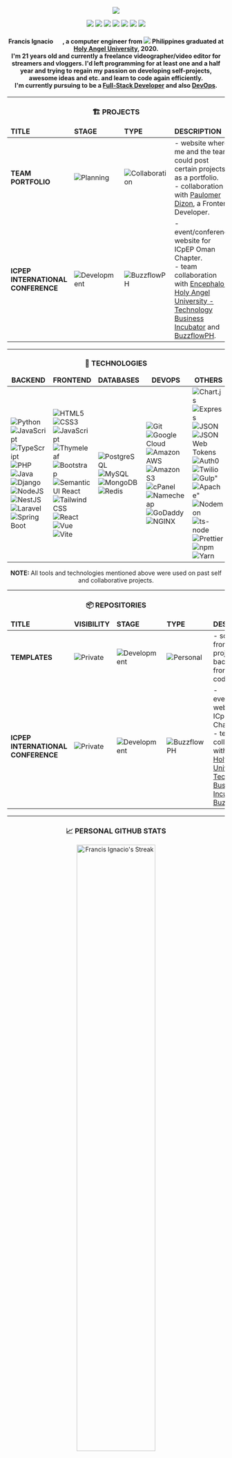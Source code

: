 <p align="center"><img src="https://i.imgur.com/Y4qfpeV.png"></p>

<p align="center">
    <a href="https://www.facebook.com/noeyignacio/"><img src="https://img.icons8.com/fluent/30/000000/facebook-new.png"/></a>
    <a href="https://twitter.com/enoweewai"><img src="https://img.icons8.com/fluent/30/000000/twitter.png"/></a>
    <a href="https://www.instagram.com/enoweewai/"><img src="https://img.icons8.com/fluent/30/000000/instagram-new.png"/></a>
    <a href="https://www.tiktok.com/@enoweeway_"><img src="https://img.icons8.com/fluent/30/000000/tiktok.png"/></a>
    <a href="https://github.com/enoweewai"><img src="https://img.icons8.com/fluent/30/000000/github.png"/></a>
    <a href="https://github.com/buzzflowph-main"><img src="https://img.icons8.com/fluent/30/000000/repository.png"/></a>
    <a href="https://github.com/buzzflowph-private"><img src="https://img.icons8.com/fluent/30/000000/repository.png"/></a>
</p>

<!-- Introduction -->
<span align="center">
    <h4><strong>Francis Ignacio</strong> <img src="https://raw.githubusercontent.com/MartinHeinz/MartinHeinz/master/wave.gif" width="15px"> , a computer engineer from <img src="https://img.icons8.com/color/13/000000/philippines-circular.png"/> <strong>Philippines</strong> graduated at <strong><a href="https://www.hau.edu.ph/">Holy Angel University</a></strong>, 2020. <br /> I'm 21 years old and currently a freelance videographer/video editor for streamers and vloggers. I'd left programming for at least one and a half year and trying to regain my passion on developing self-projects, awesome ideas and etc. and learn to code again efficiently. <br> I'm currently pursuing to be a <strong><a href="https://careerfoundry.com/en/blog/web-development/what-is-a-full-stack-web-developer/">Full-Stack Developer</a></strong> and also <strong><a href="https://searchitoperations.techtarget.com/definition/DevOps">DevOps</a></strong>.
    </h4>
</span>
<hr />

<!-- Project Section -->
<span align="center">
    <h3><span>🏗️ </span>PROJECTS</h3>
    <table>
        <thead>
            <tr border: none;>
            <td><b>TITLE</b></td>
            <td><b>STAGE</b></td>
            <td><b>TYPE</b></td>
            <td><b>DESCRIPTION</b></td>
            </tr>
        </thead>
        <tbody>
            <tr>
                <td>
                    <strong>TEAM PORTFOLIO </strong>
                </td>
                <td>
                    <img alt="Planning" src="https://img.shields.io/badge/-Planning-66DE93?style=flat-square&logo=stackShare&logoColor=white"/>
                </td>
                <td>
                    <img alt="Collaboration" src="https://img.shields.io/badge/-Collaboration-0E918C?style=flat-square&logo=git&logoColor=white"/> 
                </td>
                <td>
                    <div> - website where me and the team could post certain projects as a portfolio. 
                    <div> - collaboration with <a href="https://www.facebook.com/paulo.dizon.395">Paulomer Dizon</a>, a Frontend Developer. 
                </td>
            </tr>
            <tr>
                <td>
                    <strong>ICPEP INTERNATIONAL CONFERENCE</strong> 
                </td>
                <td>
                    <img alt="Development" src="https://img.shields.io/badge/-Development-FFE194?style=flat-square&logo=stackShare&logoColor=white"/> 
                </td>
                <td>
                    <img alt="BuzzflowPH" src="https://img.shields.io/badge/-BuzzflowPH-FFD31D?style=flat-square&logo=git&logoColor=white"/>
                </td>
                <td>
                    <div> - event/conference website for ICpEP Oman Chapter.
                    <div> - team collaboration with <a href="https://www.facebook.com/EncephalonHAUTBI">Encephalon Holy Angel University - Technology Business Incubator</a> and <a href="https://github.com/buzzflowph-main">BuzzflowPH</a>.
                </td>
            </tr>
        </tbody>
    </table>
</span>

<!-- Legends -->
<!-- 
<p>
    <img alt="Personal" src="https://img.shields.io/badge/-Personal-EC4646?style=flat-square&logo=git&logoColor=white"/> 
    <img alt="Freelance" src="https://img.shields.io/badge/-Freelance-30475E?style=flat-square&logo=git&logoColor=white"/> 
    <img alt="Collaboration" src="https://img.shields.io/badge/-Collaboration-0E918C?style=flat-square&logo=git&logoColor=white"/> 
    <img alt="Company" src="https://img.shields.io/badge/-Company-EB6383?style=flat-square&logo=git&logoColor=white"/>
    <img alt="BuzzflowPH" src="https://img.shields.io/badge/-BuzzflowPH-FFD31D?style=flat-square&logo=git&logoColor=white"/>
</p>
<p>
    <img alt="Planning" src="https://img.shields.io/badge/-Planning-66DE93?style=flat-square&logo=stackShare&logoColor=white"/> 
    <img alt="Development" src="https://img.shields.io/badge/-Development-FFE194?style=flat-square&logo=stackShare&logoColor=white"/> 
    <img alt="Released" src="https://img.shields.io/badge/-Released-9EDE73?style=flat-square&logo=stackShare&logoColor=white"/> 
    <img alt="Unfinished" src="https://img.shields.io/badge/-Unfinished-EA2C62?style=flat-square&logo=stackShare&logoColor=white"/>
</p> 
<p>
    <img alt="Private" src="https://img.shields.io/badge/-Private-444444?style=flat-square&logo=GitHub&logoColor=white"/> 
    <img alt="Public" src="https://img.shields.io/badge/-Public-E1E8EB?style=flat-square&logo=GitHub&logoColor=white"/> 
</p> 
-->
<hr />

<!-- Technolgies -->
<span align="center">
<h3><span>💠 </span>TECHNOLOGIES</h3>
<span >
    <table>
    <thead align="center">
        <tr border: none;>
        <td><b>BACKEND</b></td>
        <td><b>FRONTEND</b></td>
        <td><b>DATABASES</b></td>
        <td><b>DEVOPS</b></td>
        <td><b>OTHERS</b></td>
        <td><b>TOOLS</b></td>
        </tr>
    </thead>
    <tbody>
        <tr>
            <td>
                <img alt="Python" src="https://img.shields.io/badge/-Python-3776AB?style=flat-square&logo=python&logoColor=white"/>
                <img alt="JavaScript" src="https://img.shields.io/badge/-JavaScript-F7DF1E?style=flat-square&logo=JavaScript&logoColor=white"/> 
                <img alt="TypeScript" src="https://img.shields.io/badge/-TypeScript-3178C6?style=flat-square&logo=TypeScript&logoColor=white"/> 
                <img alt="PHP" src="https://img.shields.io/badge/-PHP-777BB4?style=flat-square&logo=PHP&logoColor=white"/> 
                <img alt="Java" src="https://img.shields.io/badge/-Java-007396?style=flat-square&logo=Java&logoColor=white"/>
                <img alt="Django" src="https://img.shields.io/badge/-Django-092E20?style=flat-square&logo=Django&logoColor=white"/> 
                <img alt="NodeJS" src="https://img.shields.io/badge/-Node.js-339933?style=flat-square&logo=Node.JS&logoColor=white"/> 
                <img alt="NestJS" src="https://img.shields.io/badge/-Nest.jS-E0234E?style=flat-square&logo=NestJS&logoColor=white"/> 
                <img alt="Laravel" src="https://img.shields.io/badge/-Laravel-FF2D20?style=flat-square&logo=Laravel&logoColor=white"/>
                <img alt="Spring Boot" src="https://img.shields.io/badge/-Spring%20Boot-6DB33F?style=flat-square&logo=springboot&logoColor=white"/>
            </td>
            <td>
                <img alt="HTML5" src="https://img.shields.io/badge/-HTML5-E34F26?style=flat-square&logo=HTML5&logoColor=white"/> 
                <img alt="CSS3" src="https://img.shields.io/badge/-CSS3-1572B6?style=flat-square&logo=CSS3&logoColor=white"/> 
                <img alt="JavaScript" src="https://img.shields.io/badge/-JavaScript-F7DF1E?style=flat-square&logo=JavaScript&logoColor=white"/> 
                <img alt="Thymeleaf" src="https://img.shields.io/badge/-Thymeleaf-005F0F?style=flat-square&logo=Thymeleaf&logoColor=white"/> 
                <img alt="Bootstrap" src="https://img.shields.io/badge/-Bootstrap-7952B3?style=flat-square&logo=Bootstrap&logoColor=white"/> 
                <img alt="Semantic UI React" src="https://img.shields.io/badge/-Semantic UI React-35BDB2?style=flat-square&logo=semanticuireact&logoColor=white"/> 
                <img alt="Tailwind CSS" src="https://img.shields.io/badge/-Tailwind%20CSS-38B2AC?style=flat-square&logo=tailwindcss&logoColor=white"/> 
                <img alt="React" src="https://img.shields.io/badge/-React-61DAFB?style=flat-square&logo=React&logoColor=white"/> 
                <img alt="Vue" src="https://img.shields.io/badge/-Vue-4FC08D?style=flat-square&logo=vue.js&logoColor=white"/>
                <img alt="Vite" src="https://img.shields.io/badge/-Vite-646CFF?style=flat-square&logo=Vite&logoColor=white"/>
            </td>
            <td>
                <img alt="PostgreSQL" src="https://img.shields.io/badge/-PostgreSQL-4169E1?style=flat-square&logo=PostgreSQL&logoColor=white"/>
                <img alt="MySQL" src="https://img.shields.io/badge/-MySQL-4479A1?style=flat-square&logo=MySQL&logoColor=white"/>
                <img alt="MongoDB" src="https://img.shields.io/badge/-MongoDB-47A248?style=flat-square&logo=MongoDB&logoColor=white"/>
                <img alt="Redis" src="https://img.shields.io/badge/-Redis-DC382D?style=flat-square&logo=Redis&logoColor=white"/>
            </td>
            <td>
                <img alt="Git" src="https://img.shields.io/badge/-Git-F05032?style=flat-square&logo=Git&logoColor=white"/>
                <img alt="Google Cloud" src="https://img.shields.io/badge/-Google%20Cloud-4285F4?style=flat-square&logo=GoogleCloud&logoColor=white"/>
                <img alt="Amazon AWS" src="https://img.shields.io/badge/-Amazon%20AWS-FF9900?style=flat-square&logo=AmazonAWS&logoColor=white"/>
                <img alt="Amazon S3" src="https://img.shields.io/badge/-Amazon%20S3-569A31?style=flat-square&logo=AmazonS3&logoColor=white"/>
                <img alt="cPanel" src="https://img.shields.io/badge/-cPanel-FF6C2C?style=flat-square&logo=cPanel&logoColor=white"/>
                <img alt="Namecheap" src="https://img.shields.io/badge/-Namecheap-DE3723?style=flat-square&logo=Namecheap&logoColor=white"/>
                <img alt="GoDaddy" src="https://img.shields.io/badge/-GoDaddy-1BDBDB?style=flat-square&logo=GoDaddy&logoColor=white"/>
                <img alt="NGINX" src="https://img.shields.io/badge/-NGINX-009639?style=flat-square&logo=NGINX&logoColor=white"/>
            </td>
            <td>
                 <img alt="Chart.js" src="https://img.shields.io/badge/-Chart.js-FF6384?style=flat-square&logo=Chart.js&logoColor=white"/>
                <img alt="Express" src="https://img.shields.io/badge/-Express-000000?style=flat-square&logo=Express&logoColor=white"/>
                <img alt="JSON" src="https://img.shields.io/badge/-JSON-000000?style=flat-square&logo=JSON&logoColor=white"/>
                <img alt="JSON Web Tokens" src="https://img.shields.io/badge/-JSON%20Web%20Tokens-000000?style=flat-square&logo=jsonwebtokens&logoColor=white"/>
                <img alt="Auth0" src="https://img.shields.io/badge/-Auth0-EB5424?style=flat-square&logo=Auth0&logoColor=white"/>
                <img alt="Twilio" src="https://img.shields.io/badge/-Twilio-F22F46?style=flat-square&logo=Twilio&logoColor=white"/>
                <img alt=Gulp" src="https://img.shields.io/badge/-Gulp-CF4647?style=flat-square&logo=Gulp&logoColor=white"/>
                <img alt=Apache" src="https://img.shields.io/badge/-Apache-D22128?style=flat-square&logo=Apache&logoColor=white"/>
                <img alt="Nodemon" src="https://img.shields.io/badge/-Nodemon-76D04B?style=flat-square&logo=Nodemon&logoColor=white"/>
                <img alt="ts-node" src="https://img.shields.io/badge/-TS%20Node-3178C6?style=flat-square&logo=tsnode&logoColor=white"/>
                <img alt="Prettier" src="https://img.shields.io/badge/-Prettier-F7B93E?style=flat-square&logo=Prettier&logoColor=white"/>
                <img alt="npm" src="https://img.shields.io/badge/-npm-CB3837?style=flat-square&logo=npm&logoColor=white"/>
                <img alt="Yarn" src="https://img.shields.io/badge/-Yarn-2C8EBB?style=flat-square&logo=Yarn&logoColor=white"/>
            </td>
            <td>
                <img alt="GitHub" src="https://img.shields.io/badge/-GitHub-181717?style=flat-square&logo=GitHub&logoColor=white"/>
                <img alt="Brave" src="https://img.shields.io/badge/-Brave-FB542B?style=flat-square&logo=Brave&logoColor=white"/>
                <img alt="Postman" src="https://img.shields.io/badge/-Postman-FF6C37?style=flat-square&logo=Postman&logoColor=white"/>
                <img alt="diagrams.net" src="https://img.shields.io/badge/-diagrams.net-F08705?style=flat-square&logo=diagrams.net&logoColor=white"/>
                <img alt="Adobe XD" src="https://img.shields.io/badge/-Adobe%20XD-FF61F6?style=flat-square&logo=AdobeXD&logoColor=white"/>
                <img alt="Visual Studio Code" src="https://img.shields.io/badge/-Visual%20Studio%20Code-007ACC?style=flat-square&logo=VisualStudioCode&logoColor=white"/>
                <img alt="PhpStorm" src="https://img.shields.io/badge/-PhpStorm-5F259F?style=flat-square&logo=PhpStorm&logoColor=white"/>
                <img alt="IntelliJ IDEA" src="https://img.shields.io/badge/-Intelli%20IDEA-000000?style=flat-square&logo=IntelliJIDEA&logoColor=white"/>
                <img alt="Trello" src="https://img.shields.io/badge/-Trello-0052CC?style=flat-square&logo=Trello&logoColor=white"/>
            </td>
        </tr>
    </tbody>
</table>
<p align="center"><strong>NOTE: </strong>All tools and technologies mentioned above were used on past self and collaborative projects.<p>

<span>
<hr />

<!-- Repositories -->
<span align="center">
    <h3><span>📦 </span>REPOSITORIES</h3>
    <table>
        <thead>
            <tr border: none;>
            <td><b>TITLE</b></td>
            <td><b>VISIBILITY</b></td>
            <td><b>STAGE</b></td>
            <td><b>TYPE</b></td>
            <td><b>DESCRIPTION</b></td>
            </tr>
        </thead>
        <tbody>
            <tr>
                <td>
                    <strong>TEMPLATES </strong>
                </td>
                <td>
                    <img alt="Private" src="https://img.shields.io/badge/-Private-444444?style=flat-square&logo=GitHub&logoColor=white"/> 
                </td>
                <td>
                    <img alt="Development" src="https://img.shields.io/badge/-Development-FFE194?style=flat-square&logo=stackShare&logoColor=white"/> 
                </td>
                <td>
                    <img alt="Personal" src="https://img.shields.io/badge/-Personal-EC4646?style=flat-square&logo=git&logoColor=white"/> 
                </td>
                <td>
                    <div> - source codes from past projects, both backend and frontend source code.
                </td>
            </tr>
            <tr>
                <td>
                    <strong>ICPEP INTERNATIONAL CONFERENCE</strong> 
                </td>
                <td>
                    <img alt="Private" src="https://img.shields.io/badge/-Private-444444?style=flat-square&logo=GitHub&logoColor=white"/> 
                </td>
                <td>
                    <img alt="Development" src="https://img.shields.io/badge/-Development-FFE194?style=flat-square&logo=stackShare&logoColor=white"/> 
                </td>
                <td>
                    <img alt="BuzzflowPH" src="https://img.shields.io/badge/-BuzzflowPH-FFD31D?style=flat-square&logo=git&logoColor=white"/>
                </td>
                <td>
                    <div> - event/conference website for ICpEP Oman Chapter.
                    <div> - team collaboration with <a href="https://www.facebook.com/EncephalonHAUTBI">Encephalon Holy Angel University - Technology Business Incubator</a> and <a href="https://github.com/buzzflowph-main">BuzzflowPH</a>.
                </td>
            </tr>
        </tbody>
    </table>
</span>
<hr />

<!-- Github Stats -->
<span align="center">
    <h3><span>📈 </span><strong>PERSONAL GITHUB STATS</strong></h3>
    <p>
        <img title="🔥 Get streak stats for your profile at git.io/streak-stats" alt="Francis Ignacio's Streak" src="https://github-readme-streak-stats.herokuapp.com?user=enoweewai&theme=monokai-metallian&hide_border=true&stroke=444444&fire=DA0037&ring=EDEDED" width="60%"/>
    </p>
    <p>
        <img alt="Francis Ignacio's Github Stats" src="https://github-readme-stats.vercel.app/api?username=enoweewai&show_icons=true&count_private=true&theme=bear&hide_border=true&bg_color=1F222E&title_color=F7D766&icon_color=DA0037&text_color=F75D7E" width="60%"/>
    </p>
    <p>
        <img alt="Francis Ignacio's Activity Graph" src="https://activity-graph.herokuapp.com/graph?username=enoweewai&bg_color=1F222E&color=DA0037&line=F7D766&point=F75D7E&hide_border=true" width="60%" />
    </p>
    <p>
        <img alt="Francis Ignacio's Trophies" src="https://github-profile-trophy.vercel.app/?username=enoweewai&no-bg=true&no-frame=true&theme=juicyfresh&rank=SSS,SS,S,AAA,AA,A,B,C&row=1&column=4" width="40%" />
    </p>
</span>
<hr />


<h4 align="center">
    <img src="https://readme-typing-svg.herokuapp.com?color=FFC107&center=true&vCenter=true&multiline=true&lines=Buzzflow+Philippines">  
</h4>
<h6 align="center"><strong>README v1.3.2</strong></h6>